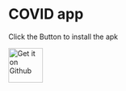# COVID app
Click the Button to install the apk
<td align="center"><a href="https://github.com/Balaji-star/COVID/releases/download/V1/covid.apk"><img src="https://user-images.githubusercontent.com/663460/26973090-f8fdc986-4d14-11e7-995a-e7c5e79ed925.png" alt="Get it on Github" height="68"></a></td>

